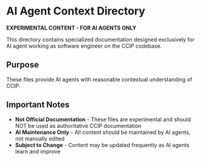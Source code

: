 # AI Agent Context Directory

**EXPERIMENTAL CONTENT - FOR AI AGENTS ONLY**

This directory contains specialized documentation designed exclusively for AI agent working as software engineer on the CCIP codebase.

## Purpose

These files provide AI agents with reasonable contextual understanding of CCIP.

## Important Notes

- **Not Official Documentation** - These files are experimental and should NOT be used as authoritative CCIP documentation
- **AI Maintenance Only** - All content should be maintained by AI agents, not manually edited
- **Subject to Change** - Content may be updated frequently as AI agents learn and improve
